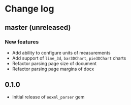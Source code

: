 # Change log

## master (unreleased)
### New features
* Add ability to configure units of measurements
* Add support of `line_3d`, `bar3DChart`, `pie3DChart` charts
* Refactor parsing page size of document
* Refactor parsing page margins of docx

## 0.1.0
* Initial release of `ooxml_parser` gem